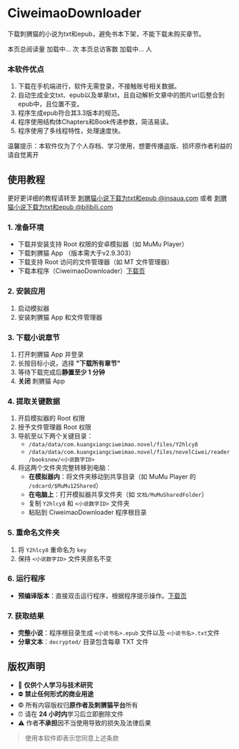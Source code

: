 # CiweimaoDownloader

下载刺猬猫的小说为txt和epub，避免书本下架，不能下载未购买章节。

<script src="//api.busuanzi.cc/static/3.6.9/busuanzi.min.js" defer></script>
本页总阅读量 <span id="busuanzi_page_pv">加载中...</span> 次
本页总访客数 <span id="busuanzi_page_uv">加载中...</span> 人

### 本软件优点
   1. 下载在手机端进行，软件无需登录，不接触账号相关数据。
   2. 自动生成全文txt、epub以及单章txt，且自动解析文章中的图片url后整合到epub中，且位置不变。
   3. 程序生成epub符合其3.3版本的规范。
   4. 程序使用结构体Chapters和Book传递参数，简洁易读。
   5. 程序使用了多线程特性，处理速度快。

温馨提示：本软件仅为了个人存档、学习使用，想要传播盗版、损坏原作者利益的请自觉离开

## 使用教程

更好更详细的教程请转至 [刺猬猫小说下载为txt和epub @insaua.com](https://www.insaua.com/2025/07/14/%E5%88%BA%E7%8C%AC%E7%8C%AB%E5%B0%8F%E8%AF%B4%E4%B8%8B%E8%BD%BD%E4%B8%BAtxt%E5%92%8Cepub/) 或者 [刺猬猫小说下载为txt和epub @bilibili.com](https://www.bilibili.com/read/cv42323693)

### 1. 准备环境
* 下载并安装支持 Root 权限的安卓模拟器（如 MuMu Player）
* 下载刺猬猫 App （版本需大于v2.9.303）
* 下载支持 Root 访问的文件管理器（如 MT 文件管理器）
* 下载本程序（CiweimaoDownloader）[下载页](https://github.com/Eason3Blue/CiweimaoDownloader/releases/latest)

### 2. 安装应用
1. 启动模拟器
2. 安装刺猬猫 App 和文件管理器

### 3. 下载小说章节
1. 打开刺猬猫 App 并登录
2. 长按目标小说，选择 **"下载所有章节"**
3. 等待下载完成后**静置至少 1 分钟**
4. **关闭** 刺猬猫 App

### 4. 提取关键数据
1. 开启模拟器的 Root 权限
2. 授予文件管理器 Root 权限
3. 导航至以下两个关键目录：
   - `/data/data/com.kuangxiangciweimao.novel/files/Y2hlcy8`
   - `/data/data/com.kuangxiangciweimao.novel/files/novelCiwei/reader/booksnew/<小说数字ID>`
4. 将这两个文件夹完整转移到电脑：
   - **在模拟器内**：将文件夹移动到共享目录（如 MuMu Player 的 `/sdcard/$MuMu12Shared`）
   - **在电脑上**：打开模拟器共享文件夹（如 `文档/MuMuSharedFolder`）
   - 复制 `Y2hlcy8` 和 `<小说数字ID>` 文件夹
   - 粘贴到 CiweimaoDownloader 程序根目录

### 5. 重命名文件夹
1. 将 `Y2hlcy8` 重命名为 `key`
2. 保持 `<小说数字ID>` 文件夹原名不变

### 6. 运行程序
* **预编译版本**：直接双击运行程序，根据程序提示操作。[下载页](https://github.com/Eason3Blue/CiweimaoDownloader/releases/latest)

### 7. 获取结果
* **完整小说**：程序根目录生成 `<小说书名>.epub` 文件以及 `<小说书名>.txt`文件
* **分章文本**：`decrypted/` 目录包含每章 TXT 文件

## 版权声明

* 📖 **仅供个人学习与技术研究**  
* ⛔ **禁止任何形式的商业用途**  
* ©️ 所有内容版权归**原作者及刺猬猫平台**所有  
* ⏰ 请在 **24 小时内**学习后立即删除文件  
* ⚠️ 作者**不承担**因不当使用导致的损失及法律后果  

> 使用本软件即表示您同意上述条款
